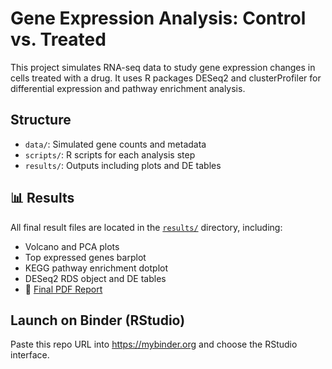 # Gene Expression Analysis: Control vs. Treated

This project simulates RNA-seq data to study gene expression changes in cells treated with a drug. It uses R packages DESeq2 and clusterProfiler for differential expression and pathway enrichment analysis.

## Structure
- `data/`: Simulated gene counts and metadata
- `scripts/`: R scripts for each analysis step
- `results/`: Outputs including plots and DE tables
## 📊 Results

All final result files are located in the [`results/`](results/) directory, including:

- Volcano and PCA plots
- Top expressed genes barplot
- KEGG pathway enrichment dotplot
- DESeq2 RDS object and DE tables
- 📄 [Final PDF Report](results/drug_resistance_final_report.pdf)

## Launch on Binder (RStudio)
Paste this repo URL into https://mybinder.org and choose the RStudio interface.
